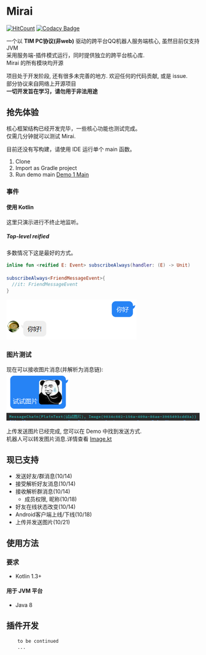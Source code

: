 # Mirai
[![HitCount](http://hits.dwyl.io/him188/mamoe/mirai.svg)](http://hits.dwyl.io/him188/mamoe/mirai) [![Codacy Badge](https://api.codacy.com/project/badge/Grade/7d0ec3ea244b424f93a6f59038a9deeb)](https://www.codacy.com/manual/Him188/mirai?utm_source=github.com&amp;utm_medium=referral&amp;utm_content=mamoe/mirai&amp;utm_campaign=Badge_Grade)

一个以 **TIM PC协议(非web)** 驱动的跨平台QQ机器人服务端核心, 虽然目前仅支持 JVM  
采用服务端-插件模式运行，同时提供独立的跨平台核心库.  
Mirai 的所有模块均开源
  
项目处于开发阶段, 还有很多未完善的地方. 欢迎任何的代码贡献, 或是 issue.  
部分协议来自网络上开源项目  
**一切开发旨在学习，请勿用于非法用途**

## 抢先体验  
核心框架结构已经开发完毕，一些核心功能也测试完成。  
仅需几分钟就可以测试 Mirai.  

目前还没有写构建，请使用 IDE 运行单个 main 函数。
1. Clone
2. Import as Gradle project
3. Run demo main [Demo 1 Main](mirai-demos/mirai-demo-1/src/main/java/demo1/Main.kt#L22)

### 事件

#### 使用 Kotlin
这里只演示进行不终止地监听。
##### Top-level reified
多数情况下这是最好的方式。
```kotlin
inline fun <reified E: Event> subscribeAlways(handler: (E) -> Unit)

subscribeAlways<FriendMessageEvent>{
  //it: FriendMessageEvent
}
```

![AYWVE86P](.github/A%7DYWVE860U%28%25YQD%24R1GB1%5BP.png)

### 图片测试
现在可以接收图片消息(并解析为消息链):  
![JsssF](.github/J%5DCE%29IK4BU08%28EO~UVLJ%7B%5BF.png)  
![](.github/68f8fec9.png)

上传发送图片已经完成, 您可以在 Demo 中找到发送方式.  
机器人可以转发图片消息.详情查看 [Image.kt](mirai-core/src/commonMain/kotlin/net.mamoe.mirai/message/Message.kt#L81)

## 现已支持

- 发送好友/群消息(10/14)
- 接受解析好友消息(10/14)
- 接收解析群消息(10/14)
  - 成员权限, 昵称(10/18)
- 好友在线状态改变(10/14)
- Android客户端上线/下线(10/18)
- 上传并发送图片(10/21)

## 使用方法
### 要求
  - Kotlin 1.3+
#### 用于 JVM 平台
 - Java 8
## 插件开发
``` text
    to be continued
    ...
```
